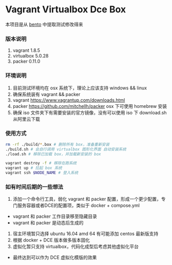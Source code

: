 # Vagrant Virtualbox Dce Box

本项目是从 [bento](https://github.com/chef/bento) 中提取测试修改得来

### 版本说明

1. vagrant 1.8.5
1. virtualbox 5.0.28
1. packer 0.11.0

### 环境说明

1. 目前测试环境均在 osx 系统下，理论上应该支持 windows && linux
1. 确保系统装有 vagrant && packer
  1. vagrant https://www.vagrantup.com/downloads.html
  1. packer https://github.com/mitchellh/packer osx 下可使用 homebrew 安装
1. 确保 iso 文件夹下有需要安装的官方镜像，没有可以使用 iso 下 download.sh 从阿里云下载

### 使用方式

``` bash
rm -rf ./build/*.box # 删除所有 box，准备重新安装
./build.sh # 会自行调用 virtualbox 图形化界面 自动安装系统
./load.sh # 移除已加载 box，并加载新安装的 box

vagrant destroy -f # 移除在跑系统
vagrant up # 拉起 box 系统
vagrant ssh $NODE_NAME # 登入系统
```

### 如有时间后期的一些想法

1. 添加一个命令行工具，弱化 vagrant 和 packer 配置，形成一个更少配置，专门服务容器或者DCE的配置项，类似于 docker + compose.yml
  - vagrant 和 packer 工作目录移至隐藏目录
  - vagrant 和 packer 是动态后生成的
1. 宿主环境暂只选择 ubuntu 16.04 amd 64 有可能添加 centos 最新版支持
1. 根据 docker + DCE 版本做多版本固化
1. 虚拟化暂只支持 virtualbox，代码化成型后考虑其他虚拟化平台
  - 最终达到可以作为 DCE 虚拟化模版的效果

